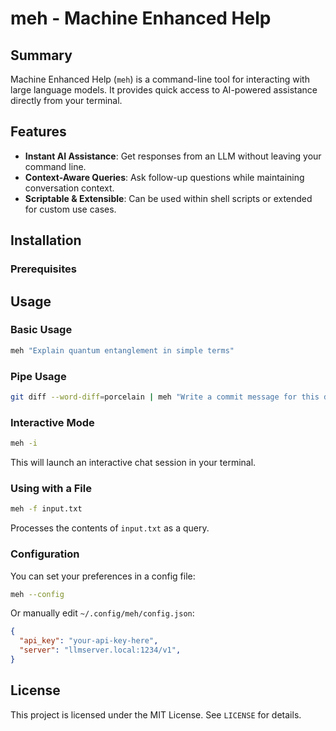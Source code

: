 # meh - Machine Enhanced Help

## Summary

Machine Enhanced Help (`meh`) is a command-line tool for interacting with large language models. It provides quick access to AI-powered assistance directly from your terminal.

## Features

- **Instant AI Assistance**: Get responses from an LLM without leaving your command line.
- **Context-Aware Queries**: Ask follow-up questions while maintaining conversation context.
- **Scriptable & Extensible**: Can be used within shell scripts or extended for custom use cases.

## Installation

### Prerequisites

## Usage

### Basic Usage
```sh
meh "Explain quantum entanglement in simple terms"
```

### Pipe Usage
```sh
git diff --word-diff=porcelain | meh "Write a commit message for this diff"
```

### Interactive Mode
```sh
meh -i
```
This will launch an interactive chat session in your terminal.

### Using with a File
```sh
meh -f input.txt
```
Processes the contents of `input.txt` as a query.

### Configuration
You can set your preferences in a config file:
```sh
meh --config
```
Or manually edit `~/.config/meh/config.json`:
```json
{
  "api_key": "your-api-key-here",
  "server": "llmserver.local:1234/v1",
}
```

## License
This project is licensed under the MIT License. See `LICENSE` for details.

